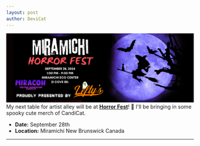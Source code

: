 ```yaml
---
layout: post
author: DeviCat
---
```


![](/img/HorrorFest2024.png)
My next table for artist alley will be at **[Horror Fest](https://www.miraconfestivals.ca/)**! 👻 I'll be bringing in some spooky cute merch of CandiCat.
<!--card-->
- **Date:** September 28th
- **Location:** Miramichi New Brunswick Canada

---
